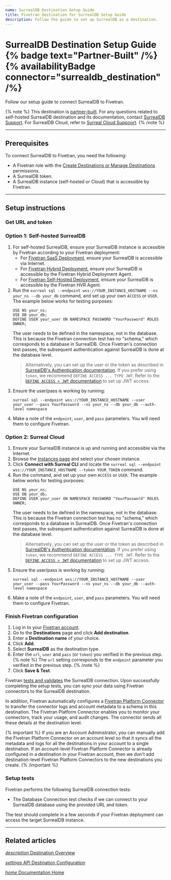 ```yaml
---
name: SurrealDB Destination Setup Guide
title: Fivetran destination for SurrealDB Setup Guide
description: Follow the guide to set up SurrealDB as a destination.
---
```


# SurrealDB Destination Setup Guide {% badge text="Partner-Built" /%} {% availabilityBadge connector="surrealdb_destination" /%}

Follow our setup guide to connect SurrealDB to Fivetran.

{% note %}
This destination is [partner-built](/docs/partner-built-program).
For any questions related to self-hosted SurrealDB destination and its documentation, contact [SurrealDB Support](https://surrealdb.com/contact). For SurrealDB Cloud, refer to [Surreal Cloud Suppoort](https://surrealdb.com/docs/cloud/billing-and-support/support).
{% /note %}

-----

## Prerequisites

To connect SurrealDB to Fivetran, you need the following:

- A Fivetran role with the [Create Destinations or Manage Destinations](/docs/using-fivetran/fivetran-dashboard/account-settings/role-based-access-control#rbacpermissions) permissions.
- A SurrealDB token.
- A SurrealDB instance (self-hosted or Cloud) that is accessible by Fivetran.

---

## Setup instructions

### <span class="step-item">Get URL and token</span>

### Option 1: Self-hosted SurrealDB

1. For self-hosted SurrealDB, ensure your SurrealDB instance is accessible by Fivetran according to your Fivetran deployment:
    - For [Fivetran SaaS Deployment](/docs/deployment-models/saas-deployment), ensure your SurrealDB is accessible via Internet.
    - For [Fivetran Hybrid Deployment](/docs/deployment-models/hybrid-deployment), ensure your SurrealDB is accessible by the Fivetran Hybrid Deployment Agent.
    - For [Fivetran Self-Hosted Deployment](/docs/deployment-models/self-hosted-deployment), ensure your SurrealDB is accessible by the Fivetran HVR Agent.
2. Run the `surreal sql --endpoint wss://YOUR_INSTANCE_HOSTNAME --ns your_ns --db your_db` command, and set up your own `ACCESS` or `USER`. The example below works for testing purposes:
    ```
    USE NS your_ns;
    USE DB your_db;
    DEFINE USER your_user ON NAMESPACE PASSWORD "YourPassword" ROLES OWNER;
    ```
   The user needs to be defined in the namespace, not in the database.
   This is because the Fivetran connection test has no "schema," which corresponds to a database in SurrealDB.
   Once Fivetran's connection test passes, the subsequent authentication against SurrealDB is done at the database level.
   > Alternatively, you can set up the user or the token as described in [SurrealDB's Authentication documentation](https://surrealdb.com/docs/surrealdb/security/authentication#token). If you prefer using `token`, we recommend `DEFINE ACCESS ... TYPE JWT`. Refer to the [`DEFINE ACCESS > JWT` documentation](https://surrealdb.com/docs/surrealql/statements/define/access/jwt) to set up JWT access.
4. Ensure the user/pass is working by running:
    ```
    surreal sql --endpoint wss://YOUR_INSTANCE_HOSTNAME --user your_user --pass YourPassword --ns your_ns --db your_db --auth-level namespace
    ```
5. Make a note of the `endpoint`, `user`, and `pass` parameters. You will need them to configure Fivetran.

### Option 2: Surreal Cloud

1. Ensure your SurrealDB instance is up and running and accessible via the Internet.
2. Browse the [Instances page](https://surrealist.app/cloud/instances) and select your chosen instance.
3. Click **Connect with Surreal CLI** and locate the `surreal sql --endpoint wss://YOUR_INSTANCE_HOSTNAME --token YOUR_TOKEN` command.
4. Run the command, and set up your own `ACCESS` or `USER`. The example below works for testing purposes:
    ```
    USE NS your_ns;
    USE DB your_db;
    DEFINE USER your_user ON NAMESPACE PASSWORD "YourPassword" ROLES OWNER;
    ```
   The user needs to be defined in the namespace, not in the database.
   This is because the Fivetran connection test has no "schema," which corresponds to a database in SurrealDB.
   Once Fivetran's connection test passes, the subsequent authentication against SurrealDB is done at the database level.
   > Alternatively, you can set up the user or the token as described in [SurrealDB's Authentication documentation](https://surrealdb.com/docs/surrealdb/security/authentication#token). If you prefer using `token`, we recommend `DEFINE ACCESS ... TYPE JWT`. Refer to the [`DEFINE ACCESS > JWT` documentation](https://surrealdb.com/docs/surrealql/statements/define/access/jwt) to set up JWT access.
6. Ensure the user/pass is working by running:
    ```
    surreal sql --endpoint wss://YOUR_INSTANCE_HOSTNAME --user your_user --pass YourPassword --ns your_ns --db your_db --auth-level namespace
    ```
7. Make a note of the `endpoint`, `user`, and `pass` parameters. You will need them to configure Fivetran.



### <span class="step-item"> Finish Fivetran configuration </span>

1. Log in to your [Fivetran account](https://fivetran.com/login).
2. Go to the **Destinations** page and click **Add destination**.
3. Enter a **Destination name** of your choice.
4. Click **Add**.
5. Select **SurrealDB** as the destination type.
6. Enter the `url`, `user` and `pass` (or `token`) you verified in the previous step.
   {% note %}
   The `url` setting corresponds to the `endpoint` parameter you verified in the previous step.
   {% /note %}
7. Click **Save & Test**.

Fivetran [tests and validates](#setuptests) the SurrealDB connection. Upon successfully completing the setup tests, you can sync your data using Fivetran connectors to the SurrealDB destination.

In addition, Fivetran automatically configures a [Fivetran Platform Connector](/docs/logs/fivetran-platform) to transfer the connector logs and account metadata to a schema in this destination. The Fivetran Platform Connector enables you to monitor your connectors, track your usage, and audit changes. The connector sends all these details at the destination level.

{% important %}
If you are an Account Administrator, you can manually add the Fivetran Platform Connector on an account level so that it syncs all the metadata and logs for all the destinations in your account to a single destination. If an account-level Fivetran Platform Connector is already configured in a destination in your Fivetran account, then we don't add destination-level Fivetran Platform Connectors to the new destinations you create.
{% /important %}


### Setup tests

Fivetran performs the following SurrealDB connection tests:

- The Database Connection test checks if we can connect to your SurrealDB database using the provided URL and token.

The test should complete in a few seconds if your Fivetran deployment can access the target SurrealDB instance.

---

## Related articles

[<i aria-hidden="true" class="material-icons">description</i> Destination Overview](/docs/destinations/surrealdb)

<b> </b>

<!--[<i aria-hidden="true" class="material-icons">assignment</i> Release Notes](/docs/destinations/surrealdb/changelog)

<b> </b>-->

[<i aria-hidden="true" class="material-icons">settings</i> API Destination Configuration](/docs/rest-api/api-reference/destinations/create-destination?service=surrealdb_destination)

<b> </b>

[<i aria-hidden="true" class="material-icons">home</i> Documentation Home](/docs/getting-started)
